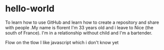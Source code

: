 # hello-world
To learn how to use GitHub and learn how to create a repository and share with people .My name is florent I'm 33 years old and i leave to Nice (the south of France).
I'm in a relationship without child and I'm a bartender.

Flow on the tlow I like javascript which i don't know yet
